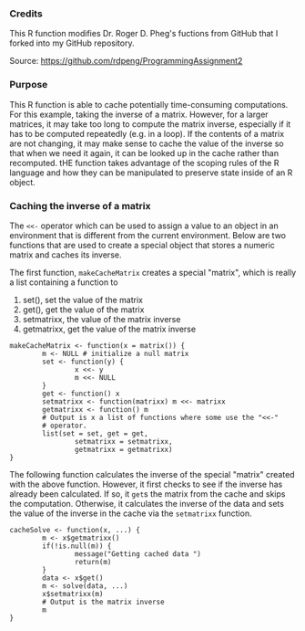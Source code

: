 ### Credits

This R function modifies Dr. Roger D. Pheg's fuctions from GitHub that I forked
into my GitHub repository.

Source: https://github.com/rdpeng/ProgrammingAssignment2

### Purpose

This R function is able to cache potentially time-consuming computations.
For this example, taking the inverse of a matrix. However, for a larger
matrices, it may take too long to compute the matrix inverse, especially if 
it has to be computed repeatedly (e.g. in a loop). If the contents of a 
matrix are not changing, it may make sense to cache the value of the inverse 
so that when we need it again, it can be looked up in the cache rather than
recomputed. tHE function takes advantage of the scoping rules of
the R language and how they can be manipulated to preserve state inside
of an R object.

### Caching the inverse of a matrix

The `<<-` operator which can be used to assign a value to an object in an 
environment that is different from the current environment. Below are two 
functions that are used to create a special object that stores a numeric 
matrix and caches its inverse.

The first function, `makeCacheMatrix` creates a special "matrix", which is
really a list containing a function to

1.  set(), set the value of the matrix
2.  get(), get the value of the matrix
3.  setmatrixx, the value of the matrix inverse
4.  getmatrixx, get the value of the matrix inverse

<!-- -->

```{r}
makeCacheMatrix <- function(x = matrix()) {
        m <- NULL # initialize a null matrix
        set <- function(y) {
                x <<- y
                m <<- NULL
        }
        get <- function() x
        setmatrixx <- function(matrixx) m <<- matrixx  
        getmatrixx <- function() m
        # Output is x a list of functions where some use the "<<-" 
        # operator.
        list(set = set, get = get,
                setmatrixx = setmatrixx,
                getmatrixx = getmatrixx)
}

```

The following function calculates the inverse of the special "matrix"
created with the above function. However, it first checks to see if the
inverse has already been calculated. If so, it `get`s the matrix from the
cache and skips the computation. Otherwise, it calculates the inverse of
the data and sets the value of the inverse in the cache via the `setmatrixx`
function.

```{r}
cacheSolve <- function(x, ...) {
        m <- x$getmatrixx()
        if(!is.null(m)) {
                message("Getting cached data ")
                return(m)
        }
        data <- x$get()
        m <- solve(data, ...)
        x$setmatrixx(m)
        # Output is the matrix inverse
        m
}

```



